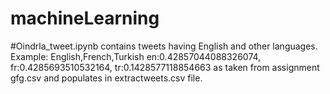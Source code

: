 # machineLearning

#Oindrla_tweet.ipynb contains tweets having English and other languages. 
Example: English,French,Turkish
en:0.42857044088326074, fr:0.4285693510532164, tr:0.1428577118854663
as taken from assignment gfg.csv  and populates in extractweets.csv file.
